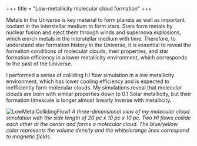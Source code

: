 +++
title = "Low-metallicity molecular cloud formation"
+++

Metals in the Universe is key material to form planets as well as important coolant in the interstellar medium to form stars.
Stars form metals by nuclear fusion and eject them through winds and supernova explosions,
which enrich metals in the interstellar medium with time.
Therefore, to understand star formation history in the Universe, it is essential to reveal the formation conditions of molecular clouds,
their properties, and star formation efficiency in a lower metallicity environment, which corresponds to the past of the Universe.

I performed a series of colliding HI flow simulation in a low metallicity environment, which has lower cooling efficiency 
and is expected to inefficiently form molecular clouds. My simulations reveal that 
molecular clouds are born with similar properties down to 0.1 Solar metallicity, 
but their formation timescale is longer almost linearly inverse with metallicity.

![LowMetalCollidingFlow1](/images/CollidingFlow.png)
*A three-dimensional view of my molecular cloud simulation with the side length of 20 pc x 10 pc x 10 pc. Two HI flows collide each other at the center and forms a molecular cloud. The blue/yellow color represents the volume density and the white/orange lines correspond to magnetic fields.*

<!--more-->


<!--more-->

